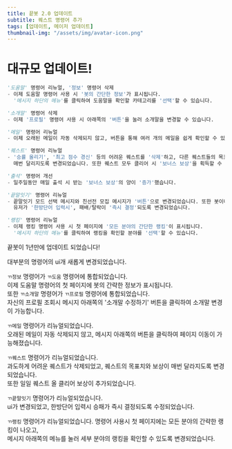 ```yaml
---
title: 끝봇 2.0 업데이트
subtitle: 퀘스트 명령어 추가
tags: [업데이트, 메이저 업데이트]
thumbnail-img: "/assets/img/avatar-icon.png"
---
```


# 대규모 업데이트!    

```python
'도움말' 명령어 리뉴얼, '정보' 명령어 삭제
- 이제 도움말 명령어 사용 시 '봇의 간단한 정보'가 표시됩니다.
  '메시지 하단의 메뉴'를 클릭하여 도움말을 확인할 카테고리를 '선택'할 수 있습니다.

'소개말' 명령어 삭제
- 이제 '프로필' 명령어 사용 시 아래쪽의 '버튼'을 눌러 소개말을 변경할 수 있습니다.

'메일' 명령어 리뉴얼
- 이제 오래된 메일이 자동 삭제되지 않고, 버튼을 통해 여러 개의 메일을 쉽게 확인할 수 있습니다.

'퀘스트' 명령어 리뉴얼
- '승률 올리기', '최고 점수 경신' 등의 어려운 퀘스트를 '삭제'하고, 다른 퀘스트들의 목표치와 보상이
  매번 달리지도록 변경되었습니다. 또한 퀘스트 모두 클리어 시 '보너스 보상'을 획득할 수 있습니다.

'출석' 명령어 개선
- 일주일동안 매일 출석 시 받는 '보너스 보상'의 양이 '증가'했습니다.

'끝말잇기' 명령어 리뉴얼
- 끝말잇기 모드 선택 메시지와 친선전 모집 메시지가 '버튼'으로 변경되었습니다. 또한 봇이나 다른
  유저가 '한방단어 입력시', 패배/탈락이 '즉시 결정'되도록 변경되었습니다.

'랭킹' 명령어 리뉴얼
- 이제 랭킹 명령어 사용 시 첫 페이지에 '모든 분야의 간단한 랭킹'이 표시됩니다.
  '메시지 하단의 메뉴'를 클릭하여 랭킹을 확인할 분야를 '선택'할 수 있습니다.
```

끝봇이 1년만에 업데이트 되었습니다!   

대부분의 명령어의 ui개 새롭게 변경되었습니다.   

``ㄲ정보`` 명령어가 ``ㄲ도움`` 명령어에 통합되었습니다.  
이제 도움말 명령어의 첫 페이지에 봇의 간략한 정보가 표시됩니다.   
또한 ``ㄲ소개말`` 명령어가 ``ㄲ프로필`` 명령어에 통합되었습니다.   
자신의 프로필 조회시 메시지 아래쪽의 '소개말 수정하기' 버튼을 클릭하여 소개말 변경이 가능합니다.   

``ㄲ메일`` 명령어가 리뉴얼되었습니다.   
오래된 메일이 자동 삭제되지 않고, 메시지 아래쪽의 버튼을 클릭하여 페이지 이동이 가능해졌습니다.   

``ㄲ퀘스트`` 명령어가 리뉴얼되었습니다.   
과도하게 어려운 퀘스트가 삭제되었고, 퀘스트의 목표치와 보상이 매번 달라지도록 변경되었습니다.   
또한 일일 퀘스트 올 클리어 보상이 추가되었습니다.   

``ㄲ끝말잇기`` 명령어가 리뉴얼되었습니다.   
ui가 변경되었고, 한방단어 입력시 승패가 즉시 결정되도록 수정되었습니다.   

``ㄲ랭킹`` 명령어가 리뉴얼되었습니다.
명령어 사용시 첫 페이지에는 모든 분야의 간략한 랭킹이 나오고,   
메시지 아래쪽의 메뉴를 눌러 세부 분야의 랭킹을 확인할 수 있도록 변경되었습니다.
